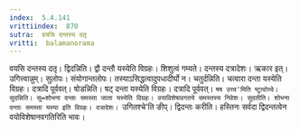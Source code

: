 ```yaml
---
index:  5.4.141
vrittiindex:  870
sutra:  वयसि दन्तस्य दतृ
vritti:  balamanorama 
---
```


वयसि दन्तस्य दतृ। द्विदन्निति। द्वौ दन्तौ यस्येति विग्रहः। शिशुत्वं गम्यते। दन्तस्य दत्रादेशः। ऋकार इत्। उगित्त्वान्नुम्। सुलोपः। संयोगान्तलोपः। तस्याऽसिद्धत्वादुपधादीर्घो न। चतुर्दन्निति। चत्वारा दन्ता यस्येति विग्रहः। दत्रादि पूर्ववत्। षोडन्निति। षट् दन्ता यस्येति विग्रहः। दत्रादि पूर्ववत्। `षष उत्त्व'मिति ष्टुत्वोत्त्वे। सुदन्निति। सु=शोभना दन्ताः समस्ता जाता यस्येति विग्रहः। वयाविशेषावगतये समस्तस्य निवेशः। सुदतीति। शोभना दन्ताः समस्ता यस्या इति विग्रहः। दत्रादेशः। `उगितश्चे'ति ङीप्। द्विदन्तः करीति। हस्तिनः सर्वदा द्विदन्तत्वेन वयोविशेषानवगतिरिति भावः। 

